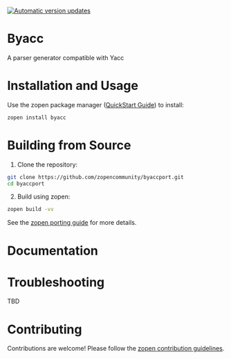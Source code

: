 [![Automatic version updates](https://github.com/ZOSOpenTools/byaccport/actions/workflows/bump.yml/badge.svg)](https://github.com/ZOSOpenTools/byaccport/actions/workflows/bump.yml)

# Byacc

A parser generator compatible with Yacc

# Installation and Usage

Use the zopen package manager ([QuickStart Guide](https://zopen.community/#/Guides/QuickStart)) to install:
```bash
zopen install byacc
```

# Building from Source

1. Clone the repository:
```bash
git clone https://github.com/zopencommunity/byaccport.git
cd byaccport
```
2. Build using zopen:
```bash
zopen build -vv
```

See the [zopen porting guide](https://zopen.community/#/Guides/Porting) for more details.

# Documentation


# Troubleshooting
TBD

# Contributing
Contributions are welcome! Please follow the [zopen contribution guidelines](https://github.com/zopencommunity/meta/blob/main/CONTRIBUTING.md).
